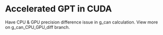 # Accelerated GPT in CUDA

Have CPU & GPU precision difference issue in g_can calculation.
View more on g_can_CPU_GPU_diff branch.
